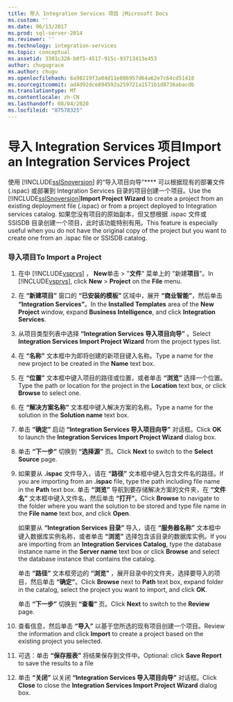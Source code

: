 ```yaml
---
title: 导入 Integration Services 项目 |Microsoft Docs
ms.custom: ''
ms.date: 06/13/2017
ms.prod: sql-server-2014
ms.reviewer: ''
ms.technology: integration-services
ms.topic: conceptual
ms.assetid: 3301c328-b0f5-4517-915c-93713413e453
author: chugugrace
ms.author: chugu
ms.openlocfilehash: 6a98219f3a04d11e086957d64a62e7c64cd51418
ms.sourcegitcommit: ad4d92dce894592a259721a1571b1d8736abacdb
ms.translationtype: MT
ms.contentlocale: zh-CN
ms.lasthandoff: 08/04/2020
ms.locfileid: "87578325"
---
```

# <a name="import-an-integration-services-project"></a><span data-ttu-id="555dc-102">导入 Integration Services 项目</span><span class="sxs-lookup"><span data-stu-id="555dc-102">Import an Integration Services Project</span></span>
  <span data-ttu-id="555dc-103">使用 [!INCLUDE[ssISnoversion](../includes/ssisnoversion-md.md)] 的“导入项目向导”\*\*\*\* 可以根据现有的部署文件 (.ispac) 或部署到 Integration Services 目录的项目创建一个项目。</span><span class="sxs-lookup"><span data-stu-id="555dc-103">Use the [!INCLUDE[ssISnoversion](../includes/ssisnoversion-md.md)]**Import Project Wizard** to create a project from an existing deployment file (.ispac) or from a project deployed to Integration services catalog.</span></span> <span data-ttu-id="555dc-104">如果您没有项目的原始副本，但又想根据 .ispac 文件或 SSISDB 目录创建一个项目，此时该功能特别有用。</span><span class="sxs-lookup"><span data-stu-id="555dc-104">This feature is especially useful when you do not have the original copy of the project but you want to create one from an .ispac file or SSISDB catalog.</span></span>  
  
### <a name="to-import-a-project"></a><span data-ttu-id="555dc-105">导入项目</span><span class="sxs-lookup"><span data-stu-id="555dc-105">To Import a Project</span></span>  
  
1.  <span data-ttu-id="555dc-106">在中 [!INCLUDE[vsprvs](../includes/vsprvs-md.md)] ， **New**单击  >  "**文件**" 菜单上的 "新建**项目**"。</span><span class="sxs-lookup"><span data-stu-id="555dc-106">In [!INCLUDE[vsprvs](../includes/vsprvs-md.md)], click **New** > **Project** on the **File** menu.</span></span>  
  
2.  <span data-ttu-id="555dc-107">在 **“新建项目”** 窗口的 **“已安装的模板”** 区域中，展开 **“商业智能”**，然后单击 **“Integration Services”**。</span><span class="sxs-lookup"><span data-stu-id="555dc-107">In the **Installed Templates** area of the **New Project** window, expand **Business Intelligence**, and click **Integration Services**.</span></span>  
  
3.  <span data-ttu-id="555dc-108">从项目类型列表中选择 **“Integration Services 导入项目向导”** 。</span><span class="sxs-lookup"><span data-stu-id="555dc-108">Select **Integration Services Import Project Wizard** from the project types list.</span></span>  
  
4.  <span data-ttu-id="555dc-109">在 **“名称”** 文本框中为即将创建的新项目键入名称。</span><span class="sxs-lookup"><span data-stu-id="555dc-109">Type a name for the new project to be created in the **Name** text box.</span></span>  
  
5.  <span data-ttu-id="555dc-110">在 **“位置”** 文本框中键入项目的路径或位置，或者单击 **“浏览”** 选择一个位置。</span><span class="sxs-lookup"><span data-stu-id="555dc-110">Type the path or location for the project in the **Location** text box, or click **Browse** to select one.</span></span>  
  
6.  <span data-ttu-id="555dc-111">在 **“解决方案名称”** 文本框中键入解决方案的名称。</span><span class="sxs-lookup"><span data-stu-id="555dc-111">Type a name for the solution in the **Solution name** text box.</span></span>  
  
7.  <span data-ttu-id="555dc-112">单击 **“确定”** 启动 **“Integration Services 导入项目向导”** 对话框。</span><span class="sxs-lookup"><span data-stu-id="555dc-112">Click **OK** to launch the **Integration Services Import Project Wizard** dialog box.</span></span>  
  
8.  <span data-ttu-id="555dc-113">单击 **“下一步”** 切换到 **“选择源”** 页。</span><span class="sxs-lookup"><span data-stu-id="555dc-113">Click **Next** to switch to the **Select Source** page.</span></span>  
  
9. <span data-ttu-id="555dc-114">如果要从 **.ispac** 文件导入，请在 **“路径”** 文本框中键入包含文件名的路径。</span><span class="sxs-lookup"><span data-stu-id="555dc-114">If you are importing from an **.ispac** file, type the path including file name in the **Path** text box.</span></span> <span data-ttu-id="555dc-115">单击 **“浏览”** 导航到要存储解决方案的文件夹，在 **“文件名”** 文本框中键入文件名，然后单击 **“打开”**。</span><span class="sxs-lookup"><span data-stu-id="555dc-115">Click **Browse** to navigate to the folder where you want the solution to be stored and type file name in the **File name** text box, and click **Open**.</span></span>  
  
     <span data-ttu-id="555dc-116">如果要从 **“Integration Services 目录”** 导入，请在 **“服务器名称”** 文本框中键入数据库实例名称，或者单击 **“浏览”** 选择包含该目录的数据库实例。</span><span class="sxs-lookup"><span data-stu-id="555dc-116">If you are importing from an **Integration Services Catalog**, type the database instance name in the **Server name** text box or click **Browse** and select the database instance that contains the catalog.</span></span>  
  
     <span data-ttu-id="555dc-117">单击 **“路径”** 文本框旁边的 **“浏览”** ，展开目录中的文件夹，选择要导入的项目，然后单击 **“确定”**。</span><span class="sxs-lookup"><span data-stu-id="555dc-117">Click **Browse** next to **Path** text box, expand folder in the catalog, select the project you want to import, and click **OK**.</span></span>  
  
     <span data-ttu-id="555dc-118">单击 **“下一步”** 切换到 **“查看”** 页。</span><span class="sxs-lookup"><span data-stu-id="555dc-118">Click **Next** to switch to the **Review** page.</span></span>  
  
10. <span data-ttu-id="555dc-119">查看信息，然后单击 **“导入”** 以基于您所选的现有项目创建一个项目。</span><span class="sxs-lookup"><span data-stu-id="555dc-119">Review the information and click **Import** to create a project based on the existing project you selected.</span></span>  
  
11. <span data-ttu-id="555dc-120">可选：单击 **“保存报表”** 将结果保存到文件中。</span><span class="sxs-lookup"><span data-stu-id="555dc-120">Optional: click **Save Report** to save the results to a file</span></span>  
  
12. <span data-ttu-id="555dc-121">单击 **“关闭”** 以关闭 **“Integration Services 导入项目向导”** 对话框。</span><span class="sxs-lookup"><span data-stu-id="555dc-121">Click **Close** to close the **Integration Services Import Project Wizard** dialog box.</span></span>  
  
  

